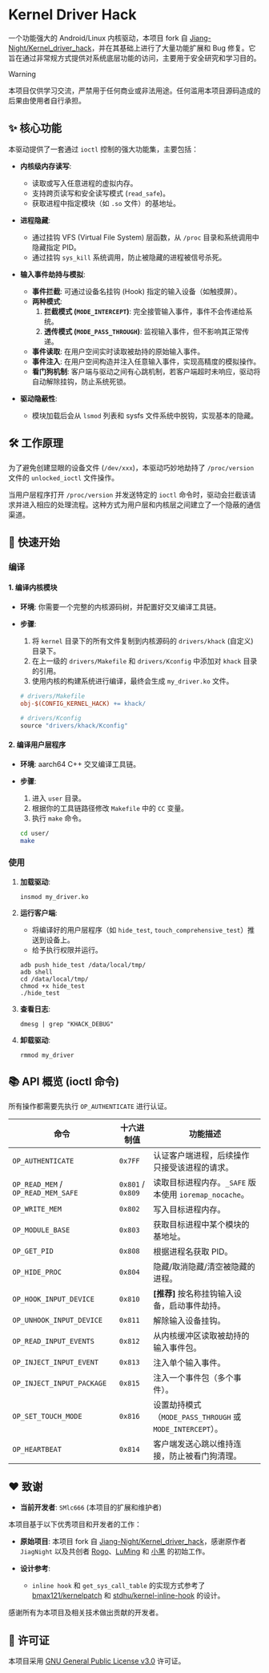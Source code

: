 # Kernel Driver Hack

一个功能强大的 Android/Linux 内核驱动，本项目 fork 自 [Jiang-Night/Kernel_driver_hack](https://github.com/Jiang-Night/Kernel_driver_hack)，并在其基础上进行了大量功能扩展和 Bug 修复。它旨在通过非常规方式提供对系统底层功能的访问，主要用于安全研究和学习目的。

> [!WARNING]
> 本项目仅供学习交流，严禁用于任何商业或非法用途。任何滥用本项目源码造成的后果由使用者自行承担。

## ✨ 核心功能

本驱动提供了一套通过 `ioctl` 控制的强大功能集，主要包括：

-   **内核级内存读写**:
    -   读取或写入任意进程的虚拟内存。
    -   支持跨页读写和安全读写模式 (`read_safe`)。
    -   获取进程中指定模块（如 `.so` 文件）的基地址。

-   **进程隐藏**:
    -   通过挂钩 VFS (Virtual File System) 层函数，从 `/proc` 目录和系统调用中隐藏指定 PID。
    -   通过挂钩 `sys_kill` 系统调用，防止被隐藏的进程被信号杀死。

-   **输入事件劫持与模拟**:
    -   **事件拦截**: 可通过设备名挂钩 (Hook) 指定的输入设备（如触摸屏）。
    -   **两种模式**:
        1.  **拦截模式 (`MODE_INTERCEPT`)**: 完全接管输入事件，事件不会传递给系统。
        2.  **透传模式 (`MODE_PASS_THROUGH`)**: 监视输入事件，但不影响其正常传递。
    -   **事件读取**: 在用户空间实时读取被劫持的原始输入事件。
    -   **事件注入**: 在用户空间构造并注入任意输入事件，实现高精度的模拟操作。
    -   **看门狗机制**: 客户端与驱动之间有心跳机制，若客户端超时未响应，驱动将自动解除挂钩，防止系统死锁。

-   **驱动隐蔽性**:
    -   模块加载后会从 `lsmod` 列表和 sysfs 文件系统中脱钩，实现基本的隐藏。

## 🛠️ 工作原理

为了避免创建显眼的设备文件 (`/dev/xxx`)，本驱动巧妙地劫持了 `/proc/version` 文件的 `unlocked_ioctl` 文件操作。

当用户层程序打开 `/proc/version` 并发送特定的 `ioctl` 命令时，驱动会拦截该请求并进入相应的处理流程。这种方式为用户层和内核层之间建立了一个隐蔽的通信渠道。

## 🚀 快速开始

### 编译

#### 1. 编译内核模块

-   **环境**: 你需要一个完整的内核源码树，并配置好交叉编译工具链。
-   **步骤**:
    1.  将 `kernel` 目录下的所有文件复制到内核源码的 `drivers/khack` (自定义) 目录下。
    2.  在上一级的 `drivers/Makefile` 和 `drivers/Kconfig` 中添加对 `khack` 目录的引用。
    3.  使用内核的构建系统进行编译，最终会生成 `my_driver.ko` 文件。

    ```makefile
    # drivers/Makefile
    obj-$(CONFIG_KERNEL_HACK) += khack/

    # drivers/Kconfig
    source "drivers/khack/Kconfig"
    ```

#### 2. 编译用户层程序

-   **环境**: aarch64 C++ 交叉编译工具链。
-   **步骤**:
    1.  进入 `user` 目录。
    2.  根据你的工具链路径修改 `Makefile` 中的 `CC` 变量。
    3.  执行 `make` 命令。

    ```bash
    cd user/
    make
    ```

### 使用

1.  **加载驱动**:
    ```shell
    insmod my_driver.ko
    ```

2.  **运行客户端**:
    -   将编译好的用户层程序（如 `hide_test`, `touch_comprehensive_test`）推送到设备上。
    -   给予执行权限并运行。
    ```shell
    adb push hide_test /data/local/tmp/
    adb shell
    cd /data/local/tmp/
    chmod +x hide_test
    ./hide_test
    ```

3.  **查看日志**:
    ```shell
    dmesg | grep "KHACK_DEBUG"
    ```

4.  **卸载驱动**:
    ```shell
    rmmod my_driver
    ```

## 📚 API 概览 (ioctl 命令)

所有操作都需要先执行 `OP_AUTHENTICATE` 进行认证。

| 命令                             | 十六进制值 | 功能描述                                                     |
| -------------------------------- | ---------- | ------------------------------------------------------------ |
| `OP_AUTHENTICATE`                | `0x7FF`    | 认证客户端进程，后续操作只接受该进程的请求。                 |
| `OP_READ_MEM` / `OP_READ_MEM_SAFE` | `0x801` / `0x809` | 读取目标进程内存。`_SAFE` 版本使用 `ioremap_nocache`。       |
| `OP_WRITE_MEM`                   | `0x802`    | 写入目标进程内存。                                           |
| `OP_MODULE_BASE`                 | `0x803`    | 获取目标进程中某个模块的基地址。                             |
| `OP_GET_PID`                     | `0x808`    | 根据进程名获取 PID。                                         |
| `OP_HIDE_PROC`                   | `0x804`    | 隐藏/取消隐藏/清空被隐藏的进程。                             |
| `OP_HOOK_INPUT_DEVICE`           | `0x810`    | **[推荐]** 按名称挂钩输入设备，启动事件劫持。                |
| `OP_UNHOOK_INPUT_DEVICE`         | `0x811`    | 解除输入设备挂钩。                                           |
| `OP_READ_INPUT_EVENTS`           | `0x812`    | 从内核缓冲区读取被劫持的输入事件包。                         |
| `OP_INJECT_INPUT_EVENT`          | `0x813`    | 注入单个输入事件。                                           |
| `OP_INJECT_INPUT_PACKAGE`        | `0x815`    | 注入一个事件包（多个事件）。                                 |
| `OP_SET_TOUCH_MODE`              | `0x816`    | 设置劫持模式（`MODE_PASS_THROUGH` 或 `MODE_INTERCEPT`）。      |
| `OP_HEARTBEAT`                   | `0x814`    | 客户端发送心跳以维持连接，防止被看门狗清理。                 |

## ❤️ 致谢

-   **当前开发者**: `SMlc666` (本项目的扩展和维护者)

本项目基于以下优秀项目和开发者的工作：

-   **原始项目**: 本项目 fork 自 [Jiang-Night/Kernel_driver_hack](https://github.com/Jiang-Night/Kernel_driver_hack)，感谢原作者 `JiagNight` 以及共创者 [Rogo](https://github.com/rogxo/kernel_hack)、[LuMing](https://github.com/smm800) 和 [小黑](https://github.com/GameCheatExpert) 的初始工作。

-   **设计参考**:
    -   `inline hook` 和 `get_sys_call_table` 的实现方式参考了 [bmax121/kernelpatch](https://github.com/bmax121/kernelpatch) 和 [stdhu/kernel-inline-hook](https://github.com/stdhu/kernel-inline-hook) 的设计。

感谢所有为本项目及相关技术做出贡献的开发者。

## 📜 许可证

本项目采用 [GNU General Public License v3.0](LICENSE) 许可证。

